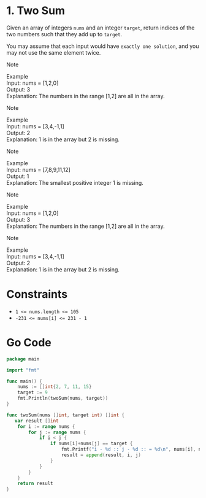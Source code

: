 # 1. Two Sum  

Given an array of integers `nums` and an integer `target`, return indices of the two numbers such that they add up to `target`.

You may assume that each input would have `exactly one solution`, and you may not use the same element twice.

> [!NOTE]  
> Example   
> Input: nums = [1,2,0]  
> Output: 3  
> Explanation: The numbers in the range [1,2] are all in the array.  

> [!NOTE] 
> Example   
> Input: nums = [3,4,-1,1]  
> Output: 2  
> Explanation: 1 is in the array but 2 is missing.  

> [!NOTE]      
> Example      
> Input: nums = [7,8,9,11,12]     
> Output: 1    
> Explanation: The smallest positive integer 1 is missing.      

> [!NOTE]     
> Example    
> Input: nums = [1,2,0]     
> Output: 3    
> Explanation: The numbers in the range [1,2] are all in the array.      

> [!NOTE]     
> Example      
> Input: nums = [3,4,-1,1]       
> Output: 2       
> Explanation: 1 is in the array but 2 is missing.             


# Constraints

 - `1 <= nums.length <= 105`
 - `-231 <= nums[i] <= 231 - 1`

# Go Code

```go
package main

import "fmt"

func main() {
	nums := []int{2, 7, 11, 15}
	target := 9
	fmt.Println(twoSum(nums, target))
}

func twoSum(nums []int, target int) []int {
   var result []int
	for i := range nums {
		for j := range nums {
			if i < j {
				if nums[i]+nums[j] == target {
					fmt.Printf("i - %d :: j - %d :: = %d\n", nums[i], nums[j], nums[i]+nums[j])
					result = append(result, i, j)
				}
			}
		}
	}
	return result
}

```